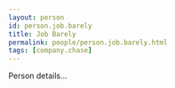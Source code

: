 ```yaml
---
layout: person
id: person.job.barely
title: Job Barely
permalink: people/person.job.barely.html
tags: [company.chase]
---
```


Person details...